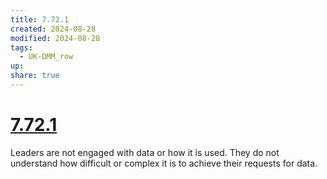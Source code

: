 ```yaml
---
title: 7.72.1
created: 2024-08-28
modified: 2024-08-28
tags:
  - UK-DMM_row
up: 
share: true
---
```

# [7.72.1](7.72.1.md)

Leaders are not engaged with data or how it is used. They do not understand how difficult or complex it is to achieve their requests for data.
